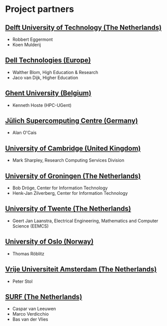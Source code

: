 # Project partners

## [Delft University of Technology (The Netherlands)](https://www.tudelft.nl)
* Robbert Eggermont
* Koen Mulderij

## [Dell Technologies (Europe)](https://www.dell.com/)
* Walther Blom, High Education & Research
* Jaco van Dijk, Higher Education

## [Ghent University (Belgium)](https://www.ugent.be/hpc/en)
* Kenneth Hoste (HPC-UGent)

## [Jülich Supercomputing Centre (Germany)](https://www.fz-juelich.de/ias/jsc/)
* Alan O'Cais

## [University of Cambridge (United Kingdom)](https://www.cam.ac.uk/)
* Mark Sharpley, Research Computing Services Division

## [University of Groningen (The Netherlands)](https://www.rug.nl/)
* Bob Dröge, Center for Information Technology
* Henk-Jan Zilverberg, Center for Information Technology

## [University of Twente (The Netherlands)](https://www.utwente.nl/)
* Geert Jan Laanstra, Electrical Engineering, Mathematics and Computer Science (EEMCS)

## [University of Oslo (Norway)](https://www.uio.no/)
* Thomas Röblitz

## [Vrije Universiteit Amsterdam (The Netherlands)](https://www.vu.nl/)
* Peter Stol

## [SURF (The Netherlands)](https://www.surf.nl/en/expertises/compute-services)
* Caspar van Leeuwen
* Marco Verdicchio
* Bas van der Vlies
